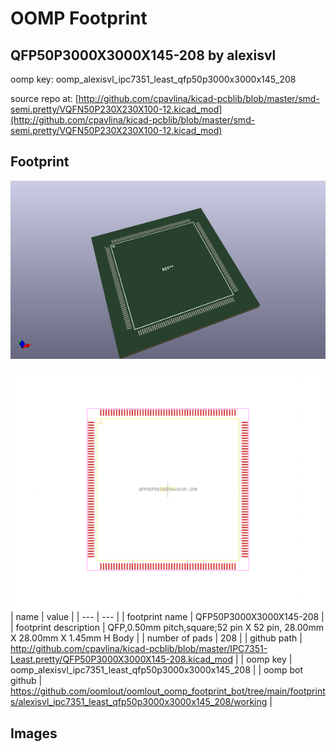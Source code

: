# OOMP Footprint  
## QFP50P3000X3000X145-208  by alexisvl  
  
oomp key: oomp_alexisvl_ipc7351_least_qfp50p3000x3000x145_208  
  
source repo at: [http://github.com/cpavlina/kicad-pcblib/blob/master/smd-semi.pretty/VQFN50P230X230X100-12.kicad_mod](http://github.com/cpavlina/kicad-pcblib/blob/master/smd-semi.pretty/VQFN50P230X230X100-12.kicad_mod)  
## Footprint  
  
[![working_kicad_pcb_3d.png](working_kicad_pcb_3d_600.png)](working_kicad_pcb_3d.png)  
  
[![working.png](working_600.png)](working.png)  
| name | value | 
| --- | --- | 
| footprint name | QFP50P3000X3000X145-208 | 
| footprint description | QFP,0.50mm pitch,square;52 pin X 52 pin, 28.00mm X 28.00mm X 1.45mm H Body | 
| number of pads | 208 | 
| github path | http://github.com/cpavlina/kicad-pcblib/blob/master/IPC7351-Least.pretty/QFP50P3000X3000X145-208.kicad_mod | 
| oomp key | oomp_alexisvl_ipc7351_least_qfp50p3000x3000x145_208 | 
| oomp bot github | https://github.com/oomlout/oomlout_oomp_footprint_bot/tree/main/footprints/alexisvl_ipc7351_least_qfp50p3000x3000x145_208/working | 
## Images  
